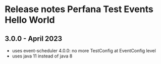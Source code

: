 # Release notes Perfana Test Events Hello World

## 3.0.0 - April 2023

* uses event-scheduler 4.0.0: no more TestConfig at EventConfig level
* uses java 11 instead of java 8
